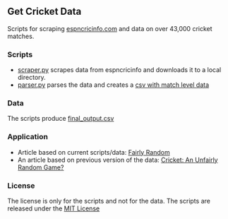 ## Get Cricket Data

Scripts for scraping [espncricinfo.com](http://www.espncricinfo.com/) and data on over 43,000 cricket matches.

### Scripts

* [scraper.py](scripts/scraper.py) scrapes data from espncricinfo and downloads it to a local directory.
* [parser.py](scripts/parser.py) parses the data and creates a [csv with match level data](data/final_output.csv)

### Data

The scripts produce [final_output.csv](data/final_output.csv)

### Application
* Article based on current scripts/data: [Fairly Random](https://github.com/dwillis/toss-up)
* An article based on previous version of the data: [Cricket: An Unfairly Random Game?](http://gbytes.gsood.com/2011/05/07/cricket-an-unfairly-random-game/)

### License

The license is only for the scripts and not for the data. The scripts are released under the [MIT License](https://opensource.org/licenses/MIT)
